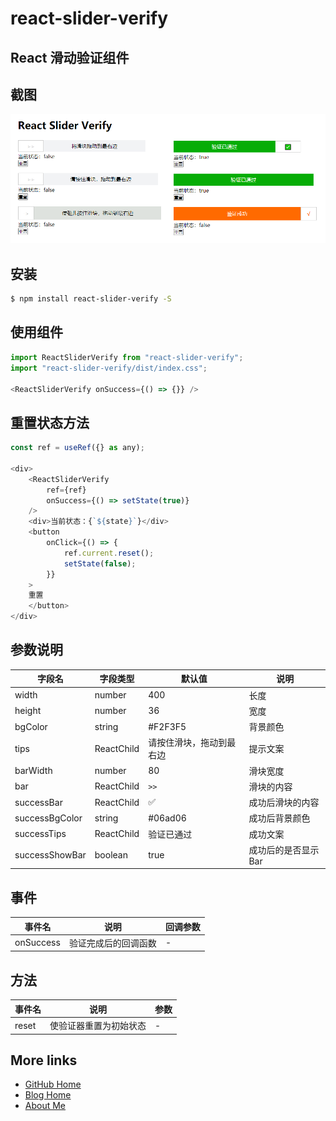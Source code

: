 # react-slider-verify

## React 滑动验证组件

<!-- https://www.unpkg.com/react-slider-verify@0.1.2/dist/index.html?path=/story/introduction--page -->

## 截图

![react-slider-verify.PNG](./screenshot/react-slider-verify.PNG)

## 安装

```bash
$ npm install react-slider-verify -S
```

## 使用组件

```js
import ReactSliderVerify from "react-slider-verify";
import "react-slider-verify/dist/index.css";

<ReactSliderVerify onSuccess={() => {}} />
```

## 重置状态方法

```js
const ref = useRef({} as any);

<div>
    <ReactSliderVerify
        ref={ref}
        onSuccess={() => setState(true)}
    />
    <div>当前状态：{`${state}`}</div>
    <button
        onClick={() => {
            ref.current.reset();
            setState(false);
        }}
    >
    重置
    </button>
</div>
```

## 参数说明

| 字段名     | 字段类型    | 默认值                   | 说明             |
| ---------- | ----------- | ------------------------ | ---------------- |
| width      | number      | 400                      | 长度             |
| height     | number      | 36                       | 宽度             |
| bgColor    | string      | #F2F3F5                  | 背景颜色         |
| tips       | ReactChild      | 请按住滑块，拖动到最右边 | 提示文案         |
| barWidth   | number      | 80                       | 滑块宽度         |
| bar        | ReactChild | `>>` | 滑块的内容       |
| successBar | ReactChild | ✅                       | 成功后滑块的内容 |
| successBgColor | string | #06ad06 | 成功后背景颜色 |
| successTips | ReactChild | 验证已通过 | 成功文案 |
| successShowBar | boolean | true | 成功后的是否显示 Bar |

## 事件

| 事件名    | 说明                 | 回调参数 |
| --------- | -------------------- | -------- |
| onSuccess | 验证完成后的回调函数 | -        |

## 方法

| 事件名 | 说明                   | 参数 |
| ------ | ---------------------- | ---- |
| reset  | 使验证器重置为初始状态 | -    |

## More links

- [GitHub Home](https://github.com/ShenBao)
- [Blog Home](https://shenbao.github.io)
- [About Me](https://shenbao.github.io/about/)
